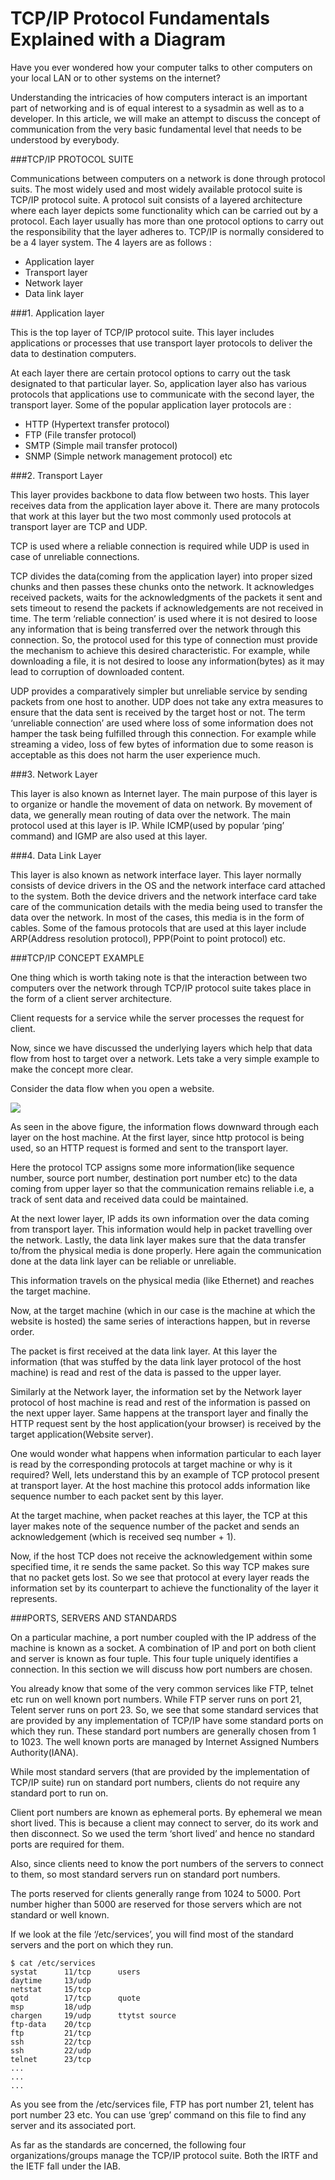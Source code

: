 # TCP/IP Protocol Fundamentals Explained with a Diagram

Have you ever wondered how your computer talks to other computers on your local LAN or to other systems on the internet?

Understanding the intricacies of how computers interact is an important part of networking and is of equal interest to a sysadmin as well as to a developer. In this article, we will make an attempt to discuss the concept of communication from the very basic fundamental level that needs to be understood by everybody.

###TCP/IP PROTOCOL SUITE

Communications between computers on a network is done through protocol suits. The most widely used and most widely available protocol suite is TCP/IP protocol suite. A protocol suit consists of a layered architecture where each layer depicts some functionality which can be carried out by a protocol. Each layer usually has more than one protocol options to carry out the responsibility that the layer adheres to. TCP/IP is normally considered to be a 4 layer system. The 4 layers are as follows :

- Application layer
- Transport layer
- Network layer
- Data link layer

###1. Application layer

This is the top layer of TCP/IP protocol suite. This layer includes applications or processes that use transport layer protocols to deliver the data to destination computers.

At each layer there are certain protocol options to carry out the task designated to that particular layer. So, application layer also has various protocols that applications use to communicate with the second layer, the transport layer. Some of the popular application layer protocols are :

- HTTP (Hypertext transfer protocol)
- FTP (File transfer protocol)
- SMTP (Simple mail transfer protocol)
- SNMP (Simple network management protocol) etc

###2. Transport Layer

This layer provides backbone to data flow between two hosts. This layer receives data from the application layer above it. There are many protocols that work at this layer but the two most commonly used protocols at transport layer are TCP and UDP.

TCP is used where a reliable connection is required while UDP is used in case of unreliable connections.

TCP divides the data(coming from the application layer) into proper sized chunks and then passes these chunks onto the network. It acknowledges received packets, waits for the acknowledgments of the packets it sent and sets timeout to resend the packets if acknowledgements are not received in time. The term ‘reliable connection’ is used where it is not desired to loose any information that is being transferred over the network through this connection. So, the protocol used for this type of connection must provide the mechanism to achieve this desired characteristic. For example, while downloading a file, it is not desired to loose any information(bytes) as it may lead to corruption of downloaded content.

UDP provides a comparatively simpler but unreliable service by sending packets from one host to another. UDP does not take any extra measures to ensure that the data sent is received by the target host or not. The term ‘unreliable connection’ are used where loss of some information does not hamper the task being fulfilled through this connection. For example while streaming a video, loss of few bytes of information due to some reason is acceptable as this does not harm the user experience much.

###3. Network Layer

This layer is also known as Internet layer. The main purpose of this layer is to organize or handle the movement of data on network. By movement of data, we generally mean routing of data over the network. The main protocol used at this layer is IP. While ICMP(used by popular ‘ping’ command) and IGMP are also used at this layer.

###4. Data Link Layer

This layer is also known as network interface layer. This layer normally consists of device drivers in the OS and the network interface card attached to the system. Both the device drivers and the network interface card take care of the communication details with the media being used to transfer the data over the network. In most of the cases, this media is in the form of cables. Some of the famous protocols that are used at this layer include ARP(Address resolution protocol), PPP(Point to point protocol) etc.

###TCP/IP CONCEPT EXAMPLE

One thing which is worth taking note is that the interaction between two computers over the network through TCP/IP protocol suite takes place in the form of a client server architecture.

Client requests for a service while the server processes the request for client.

Now, since we have discussed the underlying layers which help that data flow from host to target over a network. Lets take a very simple example to make the concept more clear.

Consider the data flow when you open a website.

![](assets/tcp-ip.png)

As seen in the above figure, the information flows downward through each layer on the host machine. At the first layer, since http protocol is being used, so an HTTP request is formed and sent to the transport layer.

Here the protocol TCP assigns some more information(like sequence number, source port number, destination port number etc) to the data coming from upper layer so that the communication remains reliable i.e, a track of sent data and received data could be maintained.

At the next lower layer, IP adds its own information over the data coming from transport layer. This information would help in packet travelling over the network. Lastly, the data link layer makes sure that the data transfer to/from the physical media is done properly. Here again the communication done at the data link layer can be reliable or unreliable.

This information travels on the physical media (like Ethernet) and reaches the target machine.

Now, at the target machine (which in our case is the machine at which the website is hosted) the same series of interactions happen, but in reverse order.

The packet is first received at the data link layer. At this layer the information (that was stuffed by the data link layer protocol of the host machine) is read and rest of the data is passed to the upper layer.

Similarly at the Network layer, the information set by the Network layer protocol of host machine is read and rest of the information is passed on the next upper layer. Same happens at the transport layer and finally the HTTP request sent by the host application(your browser) is received by the target application(Website server).

One would wonder what happens when information particular to each layer is read by the corresponding protocols at target machine or why is it required? Well, lets understand this by an example of TCP protocol present at transport layer. At the host machine this protocol adds information like sequence number to each packet sent by this layer.

At the target machine, when packet reaches at this layer, the TCP at this layer makes note of the sequence number of the packet and sends an acknowledgement (which is received seq number + 1).

Now, if the host TCP does not receive the acknowledgement within some specified time, it re sends the same packet. So this way TCP makes sure that no packet gets lost. So we see that protocol at every layer reads the information set by its counterpart to achieve the functionality of the layer it represents.

###PORTS, SERVERS AND STANDARDS

On a particular machine, a port number coupled with the IP address of the machine is known as a socket. A combination of IP and port on both client and server is known as four tuple. This four tuple uniquely identifies a connection. In this section we will discuss how port numbers are chosen.

You already know that some of the very common services like FTP, telnet etc run on well known port numbers. While FTP server runs on port 21, Telent server runs on port 23. So, we see that some standard services that are provided by any implementation of TCP/IP have some standard ports on which they run. These standard port numbers are generally chosen from 1 to 1023. The well known ports are managed by Internet Assigned Numbers Authority(IANA).

While most standard servers (that are provided by the implementation of TCP/IP suite) run on standard port numbers, clients do not require any standard port to run on.

Client port numbers are known as ephemeral ports. By ephemeral we mean short lived. This is because a client may connect to server, do its work and then disconnect. So we used the term ‘short lived’ and hence no standard ports are required for them.

Also, since clients need to know the port numbers of the servers to connect to them, so most standard servers run on standard port numbers.

The ports reserved for clients generally range from 1024 to 5000. Port number higher than 5000 are reserved for those servers which are not standard or well known.

If we look at the file ‘/etc/services’, you will find most of the standard servers and the port on which they run.

```
$ cat /etc/services
systat		11/tcp		users
daytime		13/udp
netstat		15/tcp
qotd		17/tcp	    quote
msp		    18/udp
chargen		19/udp	    ttytst source
ftp-data	20/tcp
ftp		    21/tcp
ssh		    22/tcp
ssh		    22/udp
telnet		23/tcp
...
...
...
```

As you see from the /etc/services file, FTP has port number 21, telent has port number 23 etc. You can use ‘grep’ command on this file to find any server and its associated port.

As far as the standards are concerned, the following four organizations/groups manage the TCP/IP protocol suite. Both the IRTF and the IETF fall under the IAB.
